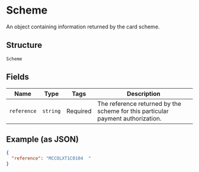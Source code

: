 
# Scheme

An object containing information returned by the card scheme.

## Structure

`Scheme`

## Fields

| Name | Type | Tags | Description |
|  --- | --- | --- | --- |
| `reference` | `string` | Required | The reference returned by the scheme for this particular payment authorization. |

## Example (as JSON)

```json
{
  "reference": "MCCOLXT1C0104  "
}
```

